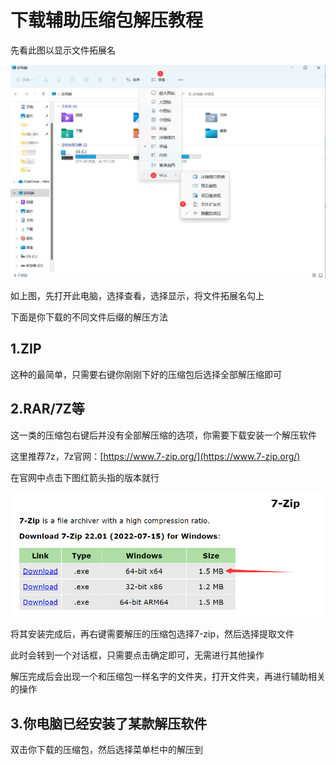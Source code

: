 # 下载辅助压缩包解压教程

先看此图以显示文件拓展名

![](../.gitbook/assets/20220801030139.png)

如上图，先打开此电脑，选择查看，选择显示，将文件拓展名勾上

下面是你下载的不同文件后缀的解压方法

## 1.ZIP

这种的最简单，只需要右键你刚刚下好的压缩包后选择全部解压缩即可

## 2.RAR/7Z等

这一类的压缩包右键后并没有全部解压缩的选项，你需要下载安装一个解压软件

这里推荐7z，7z官网：[https://www.7-zip.org/](https://www.7-zip.org/)

在官网中点击下图红箭头指的版本就行

![](../.gitbook/assets/KLSL9.png)

将其安装完成后，再右键需要解压的压缩包选择7-zip，然后选择提取文件

此时会转到一个对话框，只需要点击确定即可，无需进行其他操作

解压完成后会出现一个和压缩包一样名字的文件夹，打开文件夹，再进行辅助相关的操作

## 3.你电脑已经安装了某款解压软件

双击你下载的压缩包，然后选择菜单栏中的解压到
